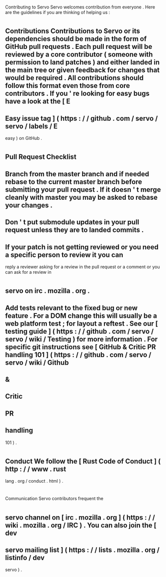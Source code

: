 #
Contributing
to
Servo
Servo
welcomes
contribution
from
everyone
.
Here
are
the
guidelines
if
you
are
thinking
of
helping
us
:
#
#
Contributions
Contributions
to
Servo
or
its
dependencies
should
be
made
in
the
form
of
GitHub
pull
requests
.
Each
pull
request
will
be
reviewed
by
a
core
contributor
(
someone
with
permission
to
land
patches
)
and
either
landed
in
the
main
tree
or
given
feedback
for
changes
that
would
be
required
.
All
contributions
should
follow
this
format
even
those
from
core
contributors
.
If
you
'
re
looking
for
easy
bugs
have
a
look
at
the
[
E
-
Easy
issue
tag
]
(
https
:
/
/
github
.
com
/
servo
/
servo
/
labels
/
E
-
easy
)
on
GitHub
.
#
#
Pull
Request
Checklist
-
Branch
from
the
master
branch
and
if
needed
rebase
to
the
current
master
branch
before
submitting
your
pull
request
.
If
it
doesn
'
t
merge
cleanly
with
master
you
may
be
asked
to
rebase
your
changes
.
-
Don
'
t
put
submodule
updates
in
your
pull
request
unless
they
are
to
landed
commits
.
-
If
your
patch
is
not
getting
reviewed
or
you
need
a
specific
person
to
review
it
you
can
-
reply
a
reviewer
asking
for
a
review
in
the
pull
request
or
a
comment
or
you
can
ask
for
a
review
in
#
servo
on
irc
.
mozilla
.
org
.
-
Add
tests
relevant
to
the
fixed
bug
or
new
feature
.
For
a
DOM
change
this
will
usually
be
a
web
platform
test
;
for
layout
a
reftest
.
See
our
[
testing
guide
]
(
https
:
/
/
github
.
com
/
servo
/
servo
/
wiki
/
Testing
)
for
more
information
.
For
specific
git
instructions
see
[
GitHub
&
Critic
PR
handling
101
]
(
https
:
/
/
github
.
com
/
servo
/
servo
/
wiki
/
Github
-
&
-
Critic
-
PR
-
handling
-
101
)
.
#
#
Conduct
We
follow
the
[
Rust
Code
of
Conduct
]
(
http
:
/
/
www
.
rust
-
lang
.
org
/
conduct
.
html
)
.
#
#
Communication
Servo
contributors
frequent
the
#
servo
channel
on
[
irc
.
mozilla
.
org
]
(
https
:
/
/
wiki
.
mozilla
.
org
/
IRC
)
.
You
can
also
join
the
[
dev
-
servo
mailing
list
]
(
https
:
/
/
lists
.
mozilla
.
org
/
listinfo
/
dev
-
servo
)
.
